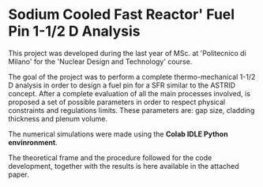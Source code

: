 # Sodium Cooled Fast Reactor' Fuel Pin 1-1/2 D Analysis
This project was developed during the last year of MSc. at 'Politecnico di Milano' for the 'Nuclear Design and Technology' course.

The goal of the project was to perform a complete thermo-mechanical 1-1/2 D analysis in order to design a fuel pin for a SFR similar to the ASTRID concept. After a complete evaluation of all the main processes involved, is proposed a set of possible parameters in order to respect physical constraints and regulations limits. These parameters are: gap size, cladding thickness and plenum volume.

The numerical simulations were made using the **Colab IDLE Python envinronment**.

The theoretical frame and the procedure followed for the code development, together with the results is here available in the attached paper.
